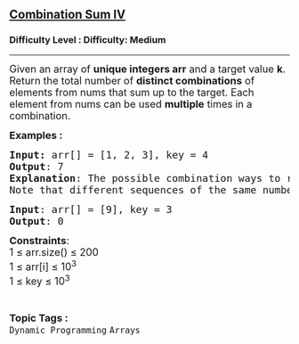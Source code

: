 <h2><a href="https://www.geeksforgeeks.org/problems/4-combination-sum/1?page=2&sortBy=latest">Combination Sum IV</a></h2><h3>Difficulty Level : Difficulty: Medium</h3><hr><div class="problems_problem_content__Xm_eO"><p><span style="font-size: 18px;">Given an array of <strong>unique integers arr</strong> and a target value <strong>k</strong>. Return the total number of </span><span style="font-size: 18px;"><strong>distinct combinations</strong> of elements from nums that sum up to the target.</span><span style="font-size: 18px;">&nbsp;Each element from nums can be used <strong>multiple</strong> times in a combination.</span><span style="font-size: 18px;">&nbsp;</span></p>
<p><span style="font-size: 18px;"><strong>Examples :</strong></span></p>
<pre><span style="font-size: 18px;"><strong>Input: </strong>arr[] = [1, 2, 3], key = 4
<strong>Output</strong>: 7
<strong>Explanation</strong>: The possible combination ways to reach the target are: (1, 1, 1, 1) (1, 1, 2) (1, 2, 1) (1, 3) (2, 1, 1) (2, 2) (3, 1).
Note that different sequences of the same numbers are counted as distinct combinations.</span></pre>
<pre><span style="font-size: 18px;"><strong>Input</strong>: arr[] = [9], key = 3</span><span style="font-size: 18px;"><strong>
Output</strong>: 0</span></pre>
<p><span style="font-size: 18px;"><strong>Constraints</strong>:<br>1 ≤ arr.size() ≤ 200<br>1 ≤ arr[i] ≤ 10<sup>3</sup><br>1 ≤ key ≤ 10<sup>3</sup></span></p></div><br><p><span style=font-size:18px><strong>Topic Tags : </strong><br><code>Dynamic Programming</code>&nbsp;<code>Arrays</code>&nbsp;